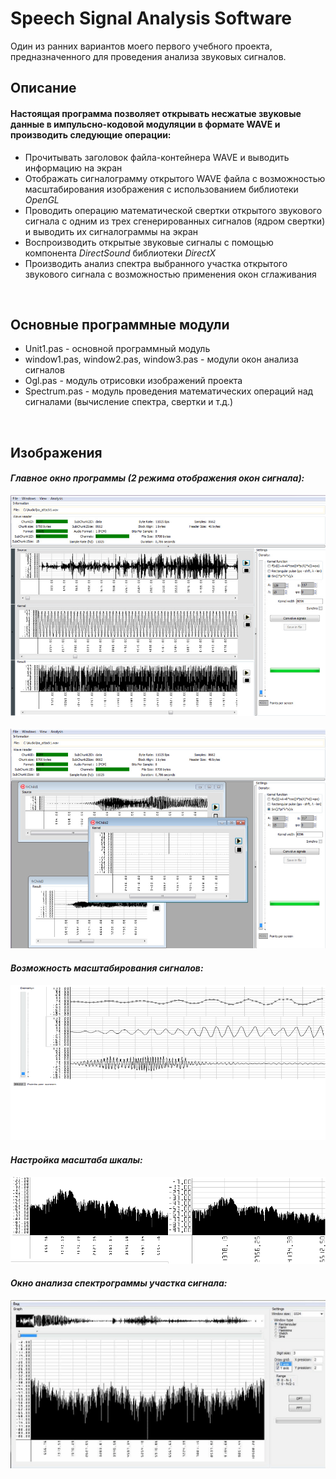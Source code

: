<p style="text-align:center"><h1>Speech Signal Analysis Software</h2></p>
<p>Один из ранних вариантов моего первого учебного проекта, предназначенного для проведения анализа звуковых сигналов.</p>

<h2>Описание</h3>

 #### Настоящая программа позволяет открывать несжатые звуковые данные в импульсно-кодовой модуляции в формате WAVE и производить следующие операции:
 
 - Прочитывать заголовок файла-контейнера WAVE и выводить информацию на экран
 - Отображать сигналограмму открытого WAVE файла с возможностью масштабирования изображения с использованием библиотеки _OpenGL_
 - Проводить операцию математической свертки открытого звукового сигнала с одним из трех сгенерированных сигналов (ядром свертки) и выводить их сигналограммы на экран
 - Воспроизводить открытые звуковые сигналы с помощью компонента _DirectSound_ библиотеки _DirectX_
 - Производить анализ спектра выбранного участка открытого звукового сигнала с возможностью применения окон сглаживания
<br>
 <h2>Основные программные модули</h2>
 
 * Unit1.pas - основной программный модуль
 * window1.pas, window2.pas, window3.pas - модули окон анализа сигналов
 * Ogl.pas - модуль отрисовки изображений проекта
 * Spectrum.pas - модуль проведения математических операций над сигналами (вычисление спектра, свертки и т.д.)
 <br>
 <h2>Изображения</h2>
 
 *<h4>Главное окно программы (2 режима отображения окон сигнала):</h4>*
 
 ![Главное окно программы 1](https://github.com/Turquoise69/SSAS/blob/main/readme_assets/1.jpg)
 <br><br>
 ![Главное окно программы 2](https://github.com/Turquoise69/SSAS/blob/main/readme_assets/3.jpg)
 
 *<h4>Возможность масштабирования сигналов:</h4>*
 
 ![Возможность масштабирования сигналов](https://github.com/Turquoise69/SSAS/blob/main/readme_assets/1.png)
 
 *<h4>Настройка масштаба шкалы:</h4>*
 
 ![Настройка масштаба шкалы](https://github.com/Turquoise69/SSAS/blob/main/readme_assets/2.png)
 
 *<h4>Окно анализа спектрограммы участка сигнала:</h4>*
 
 ![Окно анализа спектрограммы участка сигнала](https://github.com/Turquoise69/SSAS/blob/main/readme_assets/1.gif)
  
 
 
 
